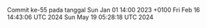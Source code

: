 Commit ke-55 pada tanggal Sun Jan 01 14:00 2023 +0100
Fri Feb 16 14:43:06 UTC 2024
Sun May 19 05:28:18 UTC 2024
